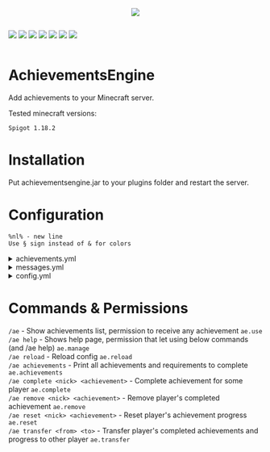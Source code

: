 <p align="center">
  <img src="https://cdn.discordapp.com/attachments/816647374239694849/1082429620911099994/68747470733a2f2f692e696d6775722e636f6d2f465244794d78762e706e67.png">
</p>

<div style="display:inline-block">
  <p align="center">
    <img src="https://img.shields.io/github/v/release/qWojtpl/achievementsengine">
    <img src="https://img.shields.io/github/languages/top/qWojtpl/achievementsengine">
    <img src="https://img.shields.io/github/repo-size/qWojtpl/achievementsengine">
  </p>
</div>
<div style="display:inline-block">
  <p align="center">
    <img src="https://img.shields.io/github/downloads/qWojtpl/achievementsengine/latest/total">
    <img src="https://img.shields.io/github/commit-activity/m/qWojtpl/achievementsengine">
    <img src="https://img.shields.io/github/commits-since/qWojtpl/achievementsengine/latest">
    <img src="https://img.shields.io/github/last-commit/qWojtpl/achievementsengine">
  </p>
</div>

<br>

# AchievementsEngine

<p>Add achievements to your Minecraft server.</p>
<p>Tested minecraft versions: </p> 

`Spigot 1.18.2`

# Installation

<p>Put achievementsengine.jar to your plugins folder and restart the server.</p>

# Configuration

`%nl% - new line`<br>
`Use § sign instead of & for colors`

<details><summary>achievements.yml</summary>
<br>

`* means anything, eg. kill 10 * (means kill 10 any entity), drop 64 * (means drop 64 of any item)`<br>
`*% means anything like, eg. break 64 *%ore (means break 64 any block which name contains ore)`
<br>

## Supported events:

```java
- join        // Join event, eg. join 1 server
- kill*       // Kill event, eg. kill 20 zombie named Super Zombie!!
- break       // Break block event, eg. break 64 dirt
- place       // Place block event, eg. place 128 spruce_log
- pickup*     // Pickup (how many items, not how many times) item event, eg. pickup 32 slime_ball
- T_pickup*   // Pickup (how many times, not how many items) item event, eg. T_pickup 5 dirt
- drop*       // Drop (how many items, not how many times) item event, eg. drop 64 stone
- T_drop*     // Drop (how many times, not how many items) item event, eg. T_drop 10 diamond_sword
- craft*      // Craft (how many items, not how many times) item event, eg. craft 1 cake
- T_craft*    // Craft (how many times, now how many items) item event, eg. craft 10 diamond_pickaxe
- enchant*    // Enchant item event, eg. enchant 1 diamond_sword named Magic sword!
- fish        // Fish (using fishing rod) event, eg. fish 64 pufferfish
- catch       // Catch (using fishing rod) entity, eg. catch 10 wolf
- shoot*      // Shoot event, eg. shoot 20 bow
- throw       // Throw event, eg. throw 64 snowball, throw 10 trident
- command     // Send command event (without arguments), eg. command 30 /ae
- chat        // Send chat message event, eg. chat 10 Wiggle-Wiggle
- breed       // Breed animals event, eg. breed 10 cow
- complete    // Complete achievement event, eg. complete 1 <other achievement key>
- sign        // Edit sign event, eg. sign 10 This_is_my_house
- furnace     // Take from furnace event, eg. furnace 15 glass (glass is a product)
- eat         // Eat event, eg. eat 64 apple
```

<sup>* - event that supports names, eg. `kill 1 villager named Some Villager`</sup>

## YML Fields:

<b>
Every key must be child of "achievements"<br>
Before below fields add parent key<br>
</b>
<br>

`enabled` - Mark if achievemnt is enabled<br>
`name` - Achievement name<br>
`description` - Achievement description<br>
`item` - GUI item (default is bedrock)<br>
`showProgress` - If true shows the progress in GUI and e<br>
`announceProgress` - If true announce when player will progress in achievement by sending chat message to him<br>
`requiredProgress` - Is a number. You can specify what sum of progress player need to complete this achievement. Set to 0 to disable.<br>

In this case player needs to mine total 10 of these ores
Player can mine 5 iron ores and 5 gold ores to complete this achievement

```yml
requiredProgress: 10
events:
- break 10 iron_ore
- break 10 gold_ore
```

`world` - Specify in which world player have to be to make progress in this achievement<br>
`events` - List of events required to complete this achievement (syntax: {EVENT} {HOW_MANY_TIMES} {BLOCK/ENTITY/ITEM/TEXT} [named] [TEXT]), eg.<br>

```yml
events:
- break 64 dirt
- fish 10 cod
```

`actions` - List of actions (commands) which will be fired when player will complete achievement<br>

<b>
{0} - player nickname<br>
{1} - achievement name
</b>

```yml
actions:
- say {0} completed achievement {1}!
- give {0} minecraft:diamond 1
```

## Example configuration:

```yml
achievements:
  '0':
    enabled: true
    name: '§6§lMarksman'
    description: '§aShoot 64 times from bow%nl%§aRewards:%nl%§b12 diamonds'
    item: BOW
    showProgress: false
    announceProgress: false
    events:
    - shoot 64 bow
    actions:
    - give {0} minecraft:diamond 12
  'fisherman':
    enabled: true
    name: '§1§lFisherman'
    description: '§aFish 50 cods%nl%§aRewards:%nl%§232 emeralds'
    item: FISHING_ROD
    showProgress: true
    announceProgress: tre
    events:
    - fish 50 cod
    actions:
    - give {0} minecraft:emerald 32
  'fame':
    enabled: true
    name: '§6§lIm fame!'
    description: '§aComplete all achievements'
    item: GOLD_BLOCK
    showProgress: false
    announceProgress: false
    events:
    - complete 1 0
    - complete 1 fisherman
    actions:
    - give {0} minecraft:gold_block 64
    - 'say {0} Completed all achievements! ;O'
```

## Default configuration:

```yml
achievements:
  '0':
    enabled: true
    name: §2§lSample Achievement
    description: §aUse /ae command and get 1 diamond.
    item: BEDROCK
    showProgress: false
    announceProgress: false
    events:
    - command 1 /ae
    actions:
    - give {0} minecraft:diamond 1
```

</details>

<details><summary>messages.yml</summary>

## YML Fields:

<br>

`prefix` - Commands prefix.<br>
`gui-title` - GUI title<br>
`gui-next` - Next GUI page<br>
`gui-previous` - Previous GUI page<br>
`complete-message` - Complete achievement chat message. {0} is achievement name, {1} is description, {2} is events, {3} is actions<br>
`progress-message` - Progress achievement chat message. {0} is achievement name<br>
`progress` - Progress (text in GUI)<br>
`progress-field-prefix`: Prefix in GUI progress list<br>
`completed` - Completed (text in GUI)<br>
`not-downloaded` - Let the user know that his data is not downloaded yet (mostly for SQL)<br>

<br>

`event-translation` - Syntax: `eventName: translation` - shows event differently in GUIHandler when showProgress is set to true<br> 

## Default configuration:

```yml
messages:
  prefix: '§2[§6AchievementsEngine§2] '
  gui-title: Achievements (Page {0}/{1})
  gui-next: §f§lNext page
  gui-previous: §f§lPrevious page
  complete-message: "§6§k--------------%nl%%nl%§a§lNew achievement!%nl%§a§lUnlocked:
    {0}%nl%%nl%§6§k--------------"
  progress-message: §aYou made progress in achievement {0}§a!
  progress: "§6§lProgress:"
  progress-field-prefix: §7§l- §b
  completed: §aCOMPLETED!
  not-downloaded: '§cWhoaa! Not too fast? Your data is not downloaded yet, please try again later!'

event-translation:
  named: "named"
  join: "Join"
  kill: "Kill"
  break: "Break"
  place: "Place"
  pickup: "Pickup"
  T_pickup: "Pickup (times)"
  drop: "Drop"
  T_drop: "Drop (times)"
  craft: "Craft"
  T_craft: "Craft (times)"
  enchant: "Enchant"
  fish: "Fish"
  catch: "Catch"
  shoot: "Shoot"
  throw: "Throw"
  command: "Command"
  chat: "Chat"
  breed: "Breed"
  complete: "Complete"
  sign: "Sign"
  furnace: "Furnace"
```

</details>

<details><summary>config.yml</summary>
<br>

`useYAML` - When set to true plugin will be using YAML to save data<br>
`useSQL` - When set to true plugin will be using SQL to save data<br>
`saveInterval` - Interval between data saves (in seconds)<br>
`logSave` - When set to true every save will send message to console<br>
`keepPlayersInMemory` - When set to true, all player's states (completed achievements, progress) etc. is saved in memory. When set to false it destroys when player left the server<br>
`disableOnException` - If set to true then when SQL exception appear the plugin will be disabled<br>

## Default configuration:

```yml
config:
  useYAML: true
  useSQL: false
  saveInterval: 300 # 5 minutes
  logSave: true
  keepPlayersInMemory: false
  disableOnException: true

sql:
  host: ''
  user: ''
  password: ''
  database: ''
  port: 3306
```

</details>

# Commands & Permissions

`/ae`                                - Show achievements list, permission to receive any achievement `ae.use`<br> 
`/ae help`                           - Shows help page, permission that let using below commands (and /ae help) `ae.manage`<br> 
`/ae reload`                         - Reload config `ae.reload`<br>
`/ae achievements`                   - Print all achievements and requirements to complete `ae.achievements`<br>
`/ae complete <nick> <achievement>`  - Complete achievement for some player `ae.complete`<br>
`/ae remove <nick> <achievement>`    - Remove player's completed achievement `ae.remove`<br>
`/ae reset <nick> <achievement>`     - Reset player's achievement progress `ae.reset`<br>
`/ae transfer <from> <to>`           - Transfer player's completed achievements and progress to other player `ae.transfer`<br>
